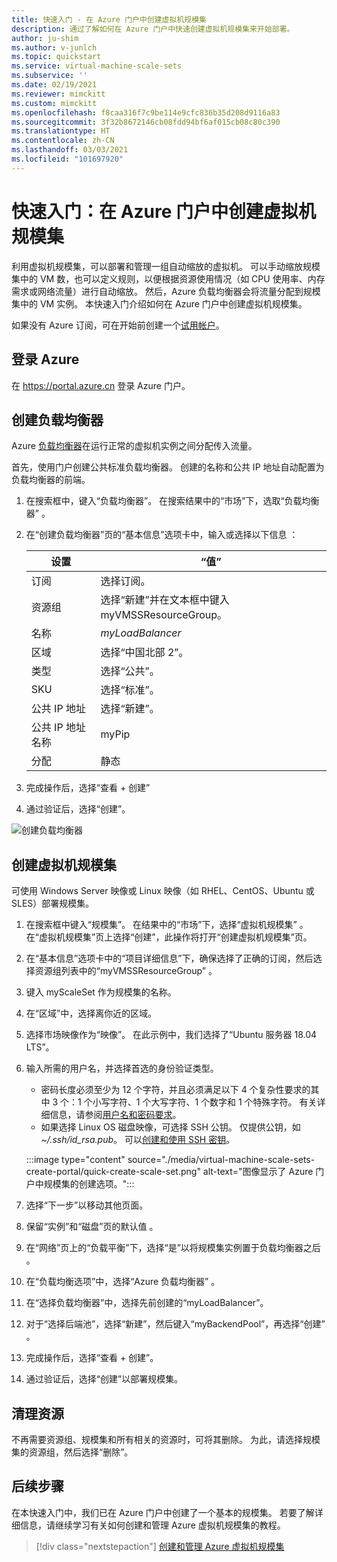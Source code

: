 ```yaml
---
title: 快速入门 - 在 Azure 门户中创建虚拟机规模集
description: 通过了解如何在 Azure 门户中快速创建虚拟机规模集来开始部署。
author: ju-shim
ms.author: v-junlch
ms.topic: quickstart
ms.service: virtual-machine-scale-sets
ms.subservice: ''
ms.date: 02/19/2021
ms.reviewer: mimckitt
ms.custom: mimckitt
ms.openlocfilehash: f8caa316f7c9be114e9cfc836b35d208d9116a83
ms.sourcegitcommit: 3f32b8672146cb08fdd94bf6af015cb08c80c390
ms.translationtype: HT
ms.contentlocale: zh-CN
ms.lasthandoff: 03/03/2021
ms.locfileid: "101697920"
---
```

# <a name="quickstart-create-a-virtual-machine-scale-set-in-the-azure-portal"></a>快速入门：在 Azure 门户中创建虚拟机规模集

利用虚拟机规模集，可以部署和管理一组自动缩放的虚拟机。 可以手动缩放规模集中的 VM 数，也可以定义规则，以便根据资源使用情况（如 CPU 使用率、内存需求或网络流量）进行自动缩放。 然后，Azure 负载均衡器会将流量分配到规模集中的 VM 实例。 本快速入门介绍如何在 Azure 门户中创建虚拟机规模集。

如果没有 Azure 订阅，可在开始前创建一个[试用帐户](https://www.microsoft.com/china/azure/index.html?fromtype=cn)。


## <a name="log-in-to-azure"></a>登录 Azure
在 https://portal.azure.cn 登录 Azure 门户。

## <a name="create-a-load-balancer"></a>创建负载均衡器

Azure [负载均衡器](../load-balancer/load-balancer-overview.md)在运行正常的虚拟机实例之间分配传入流量。 

首先，使用门户创建公共标准负载均衡器。 创建的名称和公共 IP 地址自动配置为负载均衡器的前端。

1. 在搜索框中，键入“负载均衡器”。 在搜索结果中的“市场”下，选取“负载均衡器” 。
1. 在“创建负载均衡器”页的“基本信息”选项卡中，输入或选择以下信息 ：

    | 设置                 | “值”   |
    | ---| ---|
    | 订阅  | 选择订阅。    |    
    | 资源组 | 选择“新建”并在文本框中键入 myVMSSResourceGroup。|
    | 名称           | *myLoadBalancer*         |
    | 区域         | 选择“中国北部 2”。       |
    | 类型          | 选择“公共”。       |
    | SKU           | 选择“标准”。       |
    | 公共 IP 地址 | 选择“新建”。 |
    | 公共 IP 地址名称  | myPip   |
    | 分配| 静态 |

1. 完成操作后，选择“查看 + 创建” 
1. 通过验证后，选择“创建”。 

![创建负载均衡器](./media/virtual-machine-scale-sets-create-portal/load-balancer.png)

## <a name="create-virtual-machine-scale-set"></a>创建虚拟机规模集
可使用 Windows Server 映像或 Linux 映像（如 RHEL、CentOS、Ubuntu 或 SLES）部署规模集。

1. 在搜索框中键入“规模集”。 在结果中的“市场”下，选择“虚拟机规模集” 。 在“虚拟机规模集”页上选择“创建”，此操作将打开“创建虚拟机规模集”页。   
1. 在“基本信息”选项卡中的“项目详细信息”下，确保选择了正确的订阅，然后选择资源组列表中的“myVMSSResourceGroup” 。 
1. 键入 myScaleSet 作为规模集的名称。
1. 在“区域”中，选择离你近的区域。
1. 选择市场映像作为“映像”。 在此示例中，我们选择了“Ubuntu 服务器 18.04 LTS”。
1. 输入所需的用户名，并选择首选的身份验证类型。
   - 密码长度必须至少为 12 个字符，并且必须满足以下 4 个复杂性要求的其中 3 个：1 个小写字符、1 个大写字符、1 个数字和 1 个特殊字符。 有关详细信息，请参阅[用户名和密码要求](../virtual-machines/windows/faq.md#what-are-the-username-requirements-when-creating-a-vm)。
   - 如果选择 Linux OS 磁盘映像，可选择 SSH 公钥。 仅提供公钥，如 *~/.ssh/id_rsa.pub*。 可以[创建和使用 SSH 密钥](../virtual-machines/linux/mac-create-ssh-keys.md)。
   
    :::image type="content" source="./media/virtual-machine-scale-sets-create-portal/quick-create-scale-set.png" alt-text="图像显示了 Azure 门户中规模集的创建选项。":::

1. 选择“下一步”以移动其他页面。 
1. 保留“实例”和“磁盘”页的默认值  。
1. 在“网络”页上的“负载平衡”下，选择“是”以将规模集实例置于负载均衡器之后  。 
1. 在“负载均衡选项”中，选择“Azure 负载均衡器” 。
1. 在“选择负载均衡器”中，选择先前创建的“myLoadBalancer”。
1. 对于“选择后端池”，选择“新建”，然后键入“myBackendPool”，再选择“创建” 。
1. 完成操作后，选择“查看 + 创建”。 
1. 通过验证后，选择“创建”以部署规模集。


## <a name="clean-up-resources"></a>清理资源
不再需要资源组、规模集和所有相关的资源时，可将其删除。 为此，请选择规模集的资源组，然后选择“删除”。


## <a name="next-steps"></a>后续步骤
在本快速入门中，我们已在 Azure 门户中创建了一个基本的规模集。 若要了解详细信息，请继续学习有关如何创建和管理 Azure 虚拟机规模集的教程。

> [!div class="nextstepaction"]
> [创建和管理 Azure 虚拟机规模集](tutorial-create-and-manage-powershell.md)
